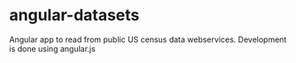 # angular-datasets 
Angular app to read from public US census data webservices.
Development is done using angular.js